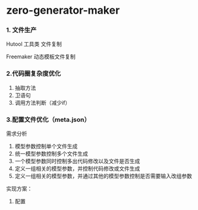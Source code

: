 

# zero-generator-maker

### 1. 文件生产

Hutool 工具类 文件复制

Freemaker 动态模板文件复制



### 2.代码圈复杂度优化

1. 抽取方法
2. 卫语句
3. 调用方法判断（减少if）



### 3.配置文件优化（meta.json）

需求分析

1. 模型参数控制单个文件生成
2. 统一模型参数控制多个文件生成
3. 一个模型参数同时控制多出代码修改以及文件是否生成
4. 定义一组相关的模型参数，并控制代码修改或文件生成
5. 定义一组相关的模型参数，并通过其他的模型参数控制是否需要输入改组参数

实现方案：

1. 配置



